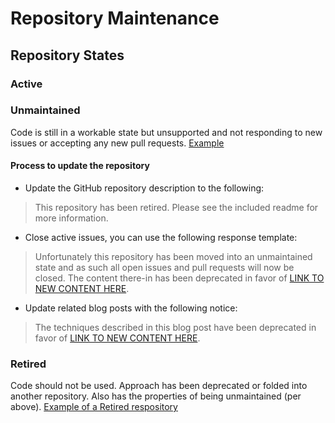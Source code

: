 # Repository Maintenance

## Repository States

### Active

### Unmaintained

Code is still in a workable state but unsupported and not responding to new issues or accepting any new pull requests. [Example](https://github.com/filamentgroup/jQuery-Equal-Heights)

#### Process to update the repository

* Update the GitHub repository description to the following:

> This repository has been retired. Please see the included readme for more information.

* Close active issues, you can use the following response template:

> Unfortunately this repository has been moved into an unmaintained state and as such all open issues and pull requests will now be closed. The content there-in has been deprecated in favor of [LINK TO NEW CONTENT HERE]().

* Update related blog posts with the following notice:

> The techniques described in this blog post have been deprecated in favor of [LINK TO NEW CONTENT HERE]().


### Retired

Code should not be used. Approach has been deprecated or folded into another repository. Also has the properties of being unmaintained (per above). [Example of a Retired respository](https://github.com/filamentgroup/face-off/)
